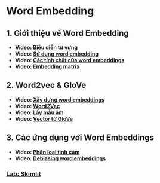 # Word Embedding

## 1. Giới thiệu về Word Embedding
- **Video: [Biểu diễn từ vựng](https://www.coursera.org/learn/nlp-sequence-models/lecture/6Oq70/word-representation)**
- **Video: [Sử dụng word embedding](https://www.coursera.org/learn/nlp-sequence-models/lecture/qHMK5/using-word-embeddings)**
- **Video: [Các tính chất của word embeddings](https://www.coursera.org/learn/nlp-sequence-models/lecture/S2mat/properties-of-word-embeddings)**
- **Video: [Embedding matrix](https://www.coursera.org/learn/nlp-sequence-models/lecture/K604Z/embedding-matrix)**

## 2. Word2vec & GloVe
- **Video: [Xây dựng word embeddings](https://www.coursera.org/learn/nlp-sequence-models/lecture/APM5s/learning-word-embeddings)**
- **Video: [Word2Vec](https://www.coursera.org/learn/nlp-sequence-models/lecture/8CZiw/word2vec)**
- **Video: [Lấy mẫu âm](https://www.coursera.org/learn/nlp-sequence-models/lecture/Iwx0e/negative-sampling)**
- **Video: [Vector từ GloVe](https://www.coursera.org/learn/nlp-sequence-models/lecture/IxDTG/glove-word-vectors)**

## 3. Các ứng dụng với Word Embeddings

- **Video: [Phân loại tình cảm](https://www.coursera.org/learn/nlp-sequence-models/lecture/Jxuhl/sentiment-classification)**
- **Video: [Debiasing word embeddings](https://www.coursera.org/learn/nlp-sequence-models/lecture/zHASj/debiasing-word-embeddings)**


### [Lab: Skimlit](https://colab.research.google.com/github/mrdbourke/tensorflow-deep-learning/blob/main/09_SkimLit_nlp_milestone_project_2.ipynb)